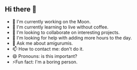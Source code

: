 ## Hi there 👋

- 🔭 I'm currently working on the Moon.
- 🌱 I'm currently learning to live without coffee.
- 👯 I'm looking to collaborate on interesting projects.
- 🤔 I'm looking for help with adding more hours to the day.
- 💬 Ask me about amigurumis.
- 📫 How to contact me: don't do it.
- 😄 Pronouns: is this important?
- ⚡Fun fact: I'm a boring person.
